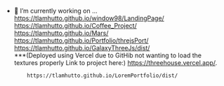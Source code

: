 

- 🔭 I’m currently working on ...  
          https://tlamhutto.github.io/window98/LandingPage/  
          https://tlamhutto.github.io/Coffee_Project/  
          https://tlamhutto.github.io/Mars/  
          https://tlamhutto.github.io/Portfolio/threjsPort/  
          https://tlamhutto.github.io/GalaxyThreeJs/dist/  
          ***(Deployed using Vercel due to GitHib not wanting to load the textures properly Link to project here:) https://threehouse.vercel.app/. 
          
          https://tlamhutto.github.io/LoremPortfolio/dist/  

